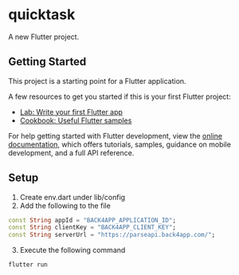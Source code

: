 # quicktask

A new Flutter project.

## Getting Started

This project is a starting point for a Flutter application.

A few resources to get you started if this is your first Flutter project:

-   [Lab: Write your first Flutter app](https://docs.flutter.dev/get-started/codelab)
-   [Cookbook: Useful Flutter samples](https://docs.flutter.dev/cookbook)

For help getting started with Flutter development, view the
[online documentation](https://docs.flutter.dev/), which offers tutorials,
samples, guidance on mobile development, and a full API reference.

## Setup

1. Create env.dart under lib/config
2. Add the following to the file

```dart
const String appId = "BACK4APP_APPLICATION_ID";
const String clientKey = "BACK4APP_CLIENT_KEY";
const String serverUrl = "https://parseapi.back4app.com/";
```

3. Execute the following command

```sh
flutter run
```
